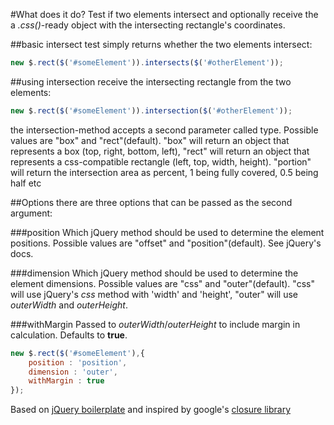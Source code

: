 #What does it do?
Test if two elements intersect and optionally receive the a *.css()*-ready object with the intersecting rectangle's coordinates.

##basic intersect test
simply returns whether the two elements intersect:

```javascript
new $.rect($('#someElement')).intersects($('#otherElement')); 
```

##using intersection
receive the intersecting rectangle from the two elements:

```javascript
new $.rect($('#someElement')).intersection($('#otherElement'));
```
the intersection-method accepts a second parameter called type. Possible values are "box" and "rect"(default). "box" will return an object that represents a box (top, right, bottom, left), "rect" will return an object that represents a css-compatible rectangle (left, top, width, height).
"portion" will return the intersection area as percent, 1 being fully covered, 0.5 being half etc

##Options
there are three options that can be passed as the second argument:

###position
Which jQuery method should be used to determine the element positions. Possible values are "offset" and "position"(default). See jQuery's docs.

###dimension
Which jQuery method should be used to determine the element dimensions. Possible values are "css" and "outer"(default). "css" will use jQuery's *css* method with 'width' and 'height', "outer" will use *outerWidth* and *outerHeight*. 

###withMargin
Passed to *outerWidth*/*outerHeight* to include margin in calculation. Defaults to **true**.

```javascript
new $.rect($('#someElement'),{
	position : 'position',
	dimension : 'outer',
	withMargin : true
});
```


Based on [jQuery boilerplate](http://jqueryboilerplate.com/) and inspired by google's [closure library](http://code.google.com/intl/de-DE/closure/library/)
